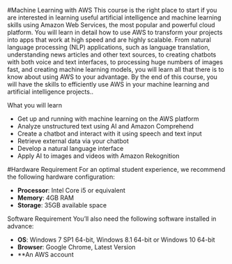 #Machine Learning with AWS
This course is the right place to start if you are interested in learning useful artificial intelligence and machine learning skills using Amazon Web Services, the most popular and powerful cloud platform. You will learn in detail how to use AWS to transform your projects into apps that work at high speed and are highly scalable. From natural language processing (NLP) applications, such as language translation,
understanding news articles and other text sources, to creating chatbots with both voice and text interfaces, to processing huge numbers of images fast, and creating machine learning models, you will learn all that there is to know about using AWS to your advantage. By the end of this course, you will have the skills to efficiently use AWS in your machine learning and artificial intelligence projects..

What you will learn
* Get up and running with machine learning on the AWS platform
* Analyze unstructured text using AI and Amazon Comprehend
* Create a chatbot and interact with it using speech and text input
* Retrieve external data via your chatbot
* Develop a natural language interface
* Apply AI to images and videos with Amazon Rekognition

#Hardware Requirement
For an optimal student experience, we recommend the following hardware configuration:
* **Processor**: Intel Core i5 or equivalent
* **Memory**: 4GB RAM
* **Storage**: 35GB available space

Software Requirement
You’ll also need the following software installed in advance:
* **OS**: Windows 7 SP1 64-bit, Windows 8.1 64-bit or Windows 10 64-bit
* **Browser**: Google Chrome, Latest Version
* **An AWS account
